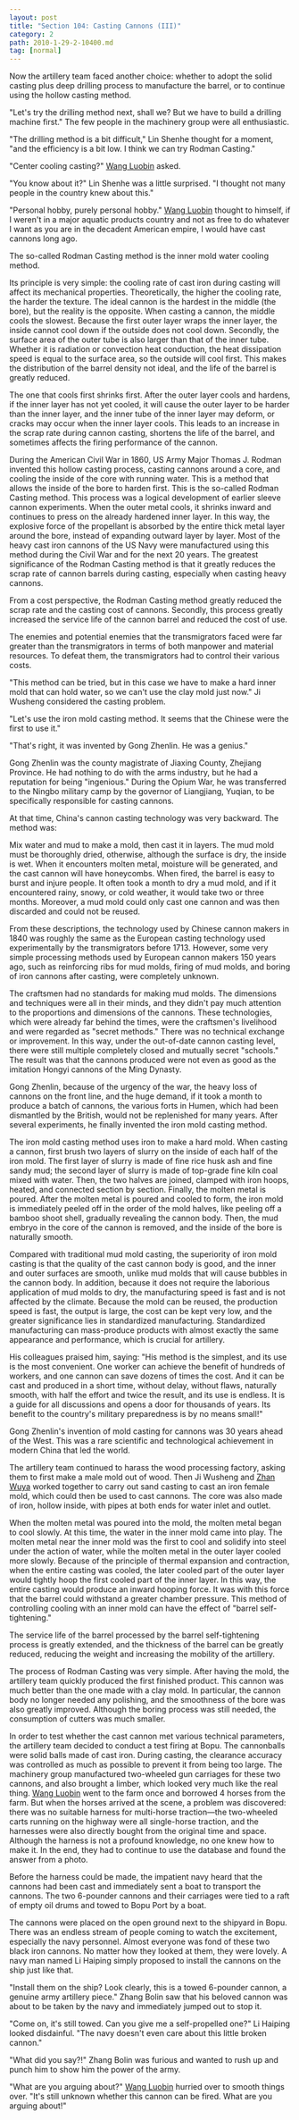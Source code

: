 ```yaml
---
layout: post
title: "Section 104: Casting Cannons (III)"
category: 2
path: 2010-1-29-2-10400.md
tag: [normal]
---
```


Now the artillery team faced another choice: whether to adopt the solid casting plus deep drilling process to manufacture the barrel, or to continue using the hollow casting method.

"Let's try the drilling method next, shall we? But we have to build a drilling machine first." The few people in the machinery group were all enthusiastic.

"The drilling method is a bit difficult," Lin Shenhe thought for a moment, "and the efficiency is a bit low. I think we can try Rodman Casting."

"Center cooling casting?" [Wang Luobin][y003] asked.

"You know about it?" Lin Shenhe was a little surprised. "I thought not many people in the country knew about this."

"Personal hobby, purely personal hobby." [Wang Luobin][y003] thought to himself, if I weren't in a major aquatic products country and not as free to do whatever I want as you are in the decadent American empire, I would have cast cannons long ago.

The so-called Rodman Casting method is the inner mold water cooling method.

Its principle is very simple: the cooling rate of cast iron during casting will affect its mechanical properties. Theoretically, the higher the cooling rate, the harder the texture. The ideal cannon is the hardest in the middle (the bore), but the reality is the opposite. When casting a cannon, the middle cools the slowest. Because the first outer layer wraps the inner layer, the inside cannot cool down if the outside does not cool down. Secondly, the surface area of the outer tube is also larger than that of the inner tube. Whether it is radiation or convection heat conduction, the heat dissipation speed is equal to the surface area, so the outside will cool first. This makes the distribution of the barrel density not ideal, and the life of the barrel is greatly reduced.

The one that cools first shrinks first. After the outer layer cools and hardens, if the inner layer has not yet cooled, it will cause the outer layer to be harder than the inner layer, and the inner tube of the inner layer may deform, or cracks may occur when the inner layer cools. This leads to an increase in the scrap rate during cannon casting, shortens the life of the barrel, and sometimes affects the firing performance of the cannon.

During the American Civil War in 1860, US Army Major Thomas J. Rodman invented this hollow casting process, casting cannons around a core, and cooling the inside of the core with running water. This is a method that allows the inside of the bore to harden first. This is the so-called Rodman Casting method. This process was a logical development of earlier sleeve cannon experiments. When the outer metal cools, it shrinks inward and continues to press on the already hardened inner layer. In this way, the explosive force of the propellant is absorbed by the entire thick metal layer around the bore, instead of expanding outward layer by layer. Most of the heavy cast iron cannons of the US Navy were manufactured using this method during the Civil War and for the next 20 years. The greatest significance of the Rodman Casting method is that it greatly reduces the scrap rate of cannon barrels during casting, especially when casting heavy cannons.

From a cost perspective, the Rodman Casting method greatly reduced the scrap rate and the casting cost of cannons. Secondly, this process greatly increased the service life of the cannon barrel and reduced the cost of use.

The enemies and potential enemies that the transmigrators faced were far greater than the transmigrators in terms of both manpower and material resources. To defeat them, the transmigrators had to control their various costs.

"This method can be tried, but in this case we have to make a hard inner mold that can hold water, so we can't use the clay mold just now." Ji Wusheng considered the casting problem.

"Let's use the iron mold casting method. It seems that the Chinese were the first to use it."

"That's right, it was invented by Gong Zhenlin. He was a genius."

Gong Zhenlin was the county magistrate of Jiaxing County, Zhejiang Province. He had nothing to do with the arms industry, but he had a reputation for being "ingenious." During the Opium War, he was transferred to the Ningbo military camp by the governor of Liangjiang, Yuqian, to be specifically responsible for casting cannons.

At that time, China's cannon casting technology was very backward. The method was:

Mix water and mud to make a mold, then cast it in layers. The mud mold must be thoroughly dried, otherwise, although the surface is dry, the inside is wet. When it encounters molten metal, moisture will be generated, and the cast cannon will have honeycombs. When fired, the barrel is easy to burst and injure people. It often took a month to dry a mud mold, and if it encountered rainy, snowy, or cold weather, it would take two or three months. Moreover, a mud mold could only cast one cannon and was then discarded and could not be reused.

From these descriptions, the technology used by Chinese cannon makers in 1840 was roughly the same as the European casting technology used experimentally by the transmigrators before 1713. However, some very simple processing methods used by European cannon makers 150 years ago, such as reinforcing ribs for mud molds, firing of mud molds, and boring of iron cannons after casting, were completely unknown.

The craftsmen had no standards for making mud molds. The dimensions and techniques were all in their minds, and they didn't pay much attention to the proportions and dimensions of the cannons. These technologies, which were already far behind the times, were the craftsmen's livelihood and were regarded as "secret methods." There was no technical exchange or improvement. In this way, under the out-of-date cannon casting level, there were still multiple completely closed and mutually secret "schools." The result was that the cannons produced were not even as good as the imitation Hongyi cannons of the Ming Dynasty.

Gong Zhenlin, because of the urgency of the war, the heavy loss of cannons on the front line, and the huge demand, if it took a month to produce a batch of cannons, the various forts in Humen, which had been dismantled by the British, would not be replenished for many years. After several experiments, he finally invented the iron mold casting method.

The iron mold casting method uses iron to make a hard mold. When casting a cannon, first brush two layers of slurry on the inside of each half of the iron mold. The first layer of slurry is made of fine rice husk ash and fine sandy mud; the second layer of slurry is made of top-grade fine kiln coal mixed with water. Then, the two halves are joined, clamped with iron hoops, heated, and connected section by section. Finally, the molten metal is poured. After the molten metal is poured and cooled to form, the iron mold is immediately peeled off in the order of the mold halves, like peeling off a bamboo shoot shell, gradually revealing the cannon body. Then, the mud embryo in the core of the cannon is removed, and the inside of the bore is naturally smooth.

Compared with traditional mud mold casting, the superiority of iron mold casting is that the quality of the cast cannon body is good, and the inner and outer surfaces are smooth, unlike mud molds that will cause bubbles in the cannon body. In addition, because it does not require the laborious application of mud molds to dry, the manufacturing speed is fast and is not affected by the climate. Because the mold can be reused, the production speed is fast, the output is large, the cost can be kept very low, and the greater significance lies in standardized manufacturing. Standardized manufacturing can mass-produce products with almost exactly the same appearance and performance, which is crucial for artillery.

His colleagues praised him, saying: "His method is the simplest, and its use is the most convenient. One worker can achieve the benefit of hundreds of workers, and one cannon can save dozens of times the cost. And it can be cast and produced in a short time, without delay, without flaws, naturally smooth, with half the effort and twice the result, and its use is endless. It is a guide for all discussions and opens a door for thousands of years. Its benefit to the country's military preparedness is by no means small!"

Gong Zhenlin's invention of mold casting for cannons was 30 years ahead of the West. This was a rare scientific and technological achievement in modern China that led the world.

The artillery team continued to harass the wood processing factory, asking them to first make a male mold out of wood. Then Ji Wusheng and [Zhan Wuya][y004] worked together to carry out sand casting to cast an iron female mold, which could then be used to cast cannons. The core was also made of iron, hollow inside, with pipes at both ends for water inlet and outlet.

When the molten metal was poured into the mold, the molten metal began to cool slowly. At this time, the water in the inner mold came into play. The molten metal near the inner mold was the first to cool and solidify into steel under the action of water, while the molten metal in the outer layer cooled more slowly. Because of the principle of thermal expansion and contraction, when the entire casting was cooled, the later cooled part of the outer layer would tightly hoop the first cooled part of the inner layer. In this way, the entire casting would produce an inward hooping force. It was with this force that the barrel could withstand a greater chamber pressure. This method of controlling cooling with an inner mold can have the effect of "barrel self-tightening."

The service life of the barrel processed by the barrel self-tightening process is greatly extended, and the thickness of the barrel can be greatly reduced, reducing the weight and increasing the mobility of the artillery.

The process of Rodman Casting was very simple. After having the mold, the artillery team quickly produced the first finished product. This cannon was much better than the one made with a clay mold. In particular, the cannon body no longer needed any polishing, and the smoothness of the bore was also greatly improved. Although the boring process was still needed, the consumption of cutters was much smaller.

In order to test whether the cast cannon met various technical parameters, the artillery team decided to conduct a test firing at Bopu. The cannonballs were solid balls made of cast iron. During casting, the clearance accuracy was controlled as much as possible to prevent it from being too large. The machinery group manufactured two-wheeled gun carriages for these two cannons, and also brought a limber, which looked very much like the real thing. [Wang Luobin][y003] went to the farm once and borrowed 4 horses from the farm. But when the horses arrived at the scene, a problem was discovered: there was no suitable harness for multi-horse traction—the two-wheeled carts running on the highway were all single-horse traction, and the harnesses were also directly bought from the original time and space. Although the harness is not a profound knowledge, no one knew how to make it. In the end, they had to continue to use the database and found the answer from a photo.

Before the harness could be made, the impatient navy heard that the cannons had been cast and immediately sent a boat to transport the cannons. The two 6-pounder cannons and their carriages were tied to a raft of empty oil drums and towed to Bopu Port by a boat.

The cannons were placed on the open ground next to the shipyard in Bopu. There was an endless stream of people coming to watch the excitement, especially the navy personnel. Almost everyone was fond of these two black iron cannons. No matter how they looked at them, they were lovely. A navy man named Li Haiping simply proposed to install the cannons on the ship just like that.

"Install them on the ship? Look clearly, this is a towed 6-pounder cannon, a genuine army artillery piece." Zhang Bolin saw that his beloved cannon was about to be taken by the navy and immediately jumped out to stop it.

"Come on, it's still towed. Can you give me a self-propelled one?" Li Haiping looked disdainful. "The navy doesn't even care about this little broken cannon."

"What did you say?!" Zhang Bolin was furious and wanted to rush up and punch him to show him the power of the army.

"What are you arguing about?" [Wang Luobin][y003] hurried over to smooth things over. "It's still unknown whether this cannon can be fired. What are you arguing about!"

[y003]: /characters/y003 "Wang Luobin"
[y004]: /characters/y004 "Zhan Wuya"
